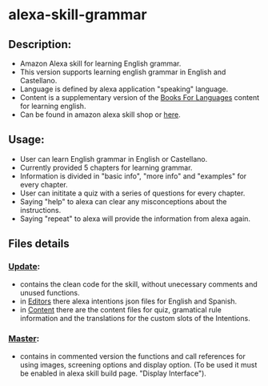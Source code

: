 # alexa-skill-grammar

## Description:
- Amazon Alexa skill for learning English grammar.
- This version supports learning english grammar in English and Castellano.
- Language is defined by alexa application "speaking" language.
- Content is a supplementary version of the [Books For Languages](https://open.books4languages.com/english-a1-grammar/) content for learning english.
- Can be found in amazon alexa skill shop or [here](https://www.amazon.es/books4languages-com-English-Grammar/dp/B081XH1LVJ/ref=sr_1_2?brr=1&qid=1574668668&rd=1&s=digital-skills&sr=1-2).

## Usage:
- User can learn English grammar in English or Castellano.
- Currently provided 5 chapters for learning grammar.
- Information is divided in "basic info", "more info" and "examples" for every chapter.
- User can inititate a quiz with a series of questions for every chapter.
- Saying "help" to alexa can clear any misconceptions about the instructions.
- Saying "repeat" to alexa will provide the information from alexa again.

## Files details

### [Update](https://github.com/my-language-skills/alexa-skill-grammar/tree/master/update):
- contains the clean code for the skill, without unecessary comments and unused functions.
- in [Editors](https://github.com/my-language-skills/alexa-skill-grammar/tree/master/update/language_editors) there alexa intentions json files for English and Spanish.
- in [Content](https://github.com/my-language-skills/alexa-skill-grammar/tree/master/update/content) there are the content files for quiz, gramatical rule information and the translations for the custom slots of the Intentions.

### [Master](https://github.com/my-language-skills/alexa-skill-grammar):
- contains in commented version the functions and call references for using images, screening options and display option. (To be used it must be enabled in alexa skill build page. "Display Interface").